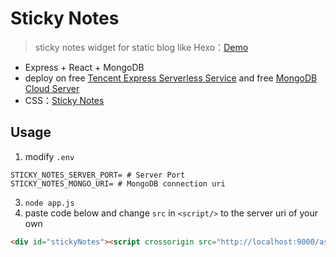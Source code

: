 # Sticky Notes

> sticky notes widget for static blog like Hexo：[Demo](https://xuranus.github.io/sticky)

 - Express + React + MongoDB
 - deploy on free [Tencent Express Serverless Service](https://serverless.cloud.tencent.com/) and free [MongoDB Cloud Server](https://account.mongodb.com/)
 - CSS：[Sticky Notes](https://codepen.io/danswater/pen/rHtiq)

## Usage
1. modify `.env`
```
STICKY_NOTES_SERVER_PORT= # Server Port
STICKY_NOTES_MONGO_URI= # MongoDB connection uri
```
3. `node app.js`
4. paste code below and change `src` in `<script/>` to the server uri of your own
```html
<div id="stickyNotes"><script crossorigin src="http://localhost:9000/assets/sticky-notes.bundle.js"></script></div>
```